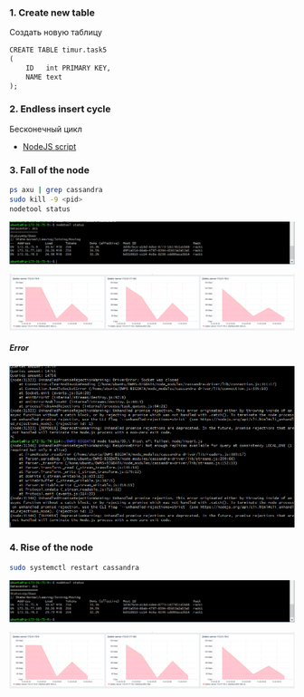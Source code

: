 
### 1. Create new table

Создать новую таблицу

```CQL
CREATE TABLE timur.task5
(
    ID   int PRIMARY KEY,
    NAME text
);
```

### 2. Endless insert cycle
Бесконечный цикл

+ [NodeJS script](insert.js)

### 3. Fall of the node

```bash
ps axu | grep cassandra
sudo kill -9 <pid>
nodetool status
```

![](images/1.png)

![](images/4.png)

##### Error
![](images/3.png)

### 4. Rise of the node

```bash
sudo systemctl restart cassandra
```

![](images/2.png)

![](images/4.png)



